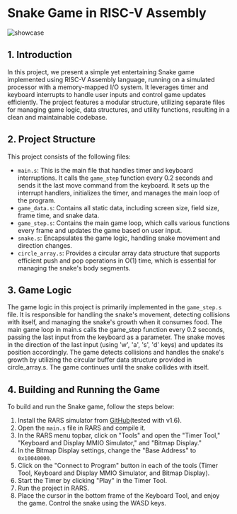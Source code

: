 # Snake Game in RISC-V Assembly

![showcase](images/example.gif)

## 1. Introduction

In this project, we present a simple yet entertaining Snake game implemented using RISC-V Assembly language, running on a simulated processor with a memory-mapped I/O system.
It leverages timer and keyboard interrupts to handle user inputs and control game updates efficiently. The project features a modular structure, utilizing separate files for managing game logic, data structures, and utility functions, resulting in a clean and maintainable codebase.

## 2. Project Structure

This project consists of the following files:

*   `main.s`: This is the main file that handles timer and keyboard interruptions. It calls the `game_step` function every 0.2 seconds and sends it the last move command from the keyboard. It sets up the interrupt handlers, initializes the timer, and manages the main loop of the program.
*   `game_data.s`: Contains all static data, including screen size, field size, frame time, and snake data.
*   `game_step.s`: Contains the main game loop, which calls various functions every frame and updates the game based on user input.
*   `snake.s`: Encapsulates the game logic, handling snake movement and direction changes.
*   `circle_array.s`: Provides a circular array data structure that supports efficient push and pop operations in O(1) time, which is essential for managing the snake's body segments.

## 3. Game Logic

The game logic in this project is primarily implemented in the `game_step.s` file. It is responsible for handling the snake's movement, detecting collisions with itself, and managing the snake's growth when it consumes food. The main game loop in main.s calls the game_step function every 0.2 seconds, passing the last input from the keyboard as a parameter. The snake moves in the direction of the last input (using 'w', 'a', 's', 'd' keys) and updates its position accordingly. The game detects collisions and handles the snake's growth by utilizing the circular buffer data structure provided in circle_array.s. The game continues until the snake collides with itself.


## 4.  Building and Running the Game

To build and run the Snake game, follow the steps below:

1.  Install the RARS simulator from [GitHub](https://github.com/TheThirdOne/rars)(tested with v1.6).
2.  Open the `main.s` file in RARS and compile it.
3.  In the RARS menu topbar, click on "Tools" and open the "Timer Tool," "Keyboard and Display MMIO Simulator," and "Bitmap Display."
4.  In the Bitmap Display settings, change the "Base Address" to `0x10040000`.
5.  Click on the "Connect to Program" button in each of the tools (Timer Tool, Keyboard and Display MMIO Simulator, and Bitmap Display).
6.  Start the Timer by clicking "Play" in the Timer Tool.
7.  Run the project in RARS.
8.  Place the cursor in the bottom frame of the Keyboard Tool, and enjoy the game. Control the snake using the WASD keys.

